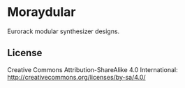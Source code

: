 # Moraydular #

Eurorack modular synthesizer designs.

## License ##

Creative Commons Attribution-ShareAlike 4.0 International: http://creativecommons.org/licenses/by-sa/4.0/
